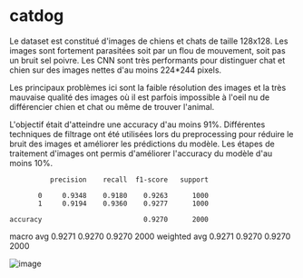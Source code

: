 # catdog

Le dataset est constitué d'images de chiens et chats de taille 128x128. Les images sont fortement parasitées soit par un flou de mouvement, soit pas un bruit sel poivre. Les CNN sont très performants pour distinguer chat et chien sur des images nettes d'au moins 224*244 pixels. 

Les principaux problèmes ici sont la faible résolution des images et la très mauvaise qualité des images où il est parfois impossible à l'oeil nu de différencier chien et chat ou même de trouver l'animal.

L'objectif était d'atteindre une accuracy d'au moins 91%. Différentes techniques de filtrage ont été utilisées lors du preprocessing pour réduire le bruit des images et améliorer les prédictions du modèle. Les étapes de traitement d'images ont permis d'améliorer l'accuracy du modèle d'au moins 10%.

              precision    recall  f1-score   support

           0     0.9348    0.9180    0.9263      1000
           1     0.9194    0.9360    0.9277      1000

    accuracy                         0.9270      2000
   macro avg     0.9271    0.9270    0.9270      2000
weighted avg     0.9271    0.9270    0.9270      2000

![image](https://github.com/user-attachments/assets/64764415-f8db-49e8-baa0-d0139c03f56b)
